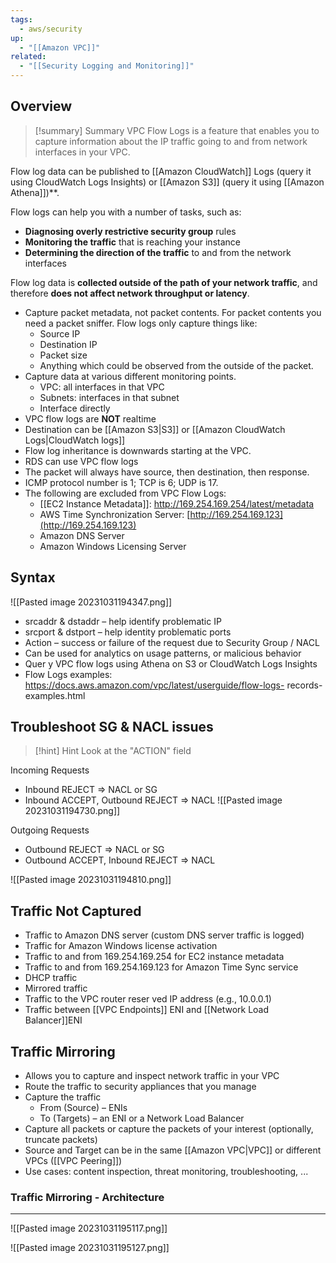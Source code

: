 ```yaml
---
tags:
  - aws/security
up:
  - "[[Amazon VPC]]"
related:
  - "[[Security Logging and Monitoring]]"
---
```

## Overview

>[!summary] Summary
> VPC Flow Logs is a feature that enables you to capture information about the IP traffic going to and from network interfaces in your VPC.

Flow log data can be published to [[Amazon CloudWatch]] Logs (query it using CloudWatch Logs Insights) or [[Amazon S3]] (query it using [[Amazon Athena]])**.

Flow logs can help you with a number of tasks, such as:
- **Diagnosing overly restrictive security group** rules
- **Monitoring the traffic** that is reaching your instance
- **Determining the direction of the traffic** to and from the network interfaces

Flow log data is **collected outside of the path of your network traffic**, and therefore **does not affect network throughput or latency**.

-   Capture packet metadata, not packet contents. For packet contents you need a packet sniffer. Flow logs only capture things like:
    -   Source IP
    -   Destination IP
    -   Packet size
    -   Anything which could be observed from the outside of the packet.
-   Capture data at various different monitoring points.
    -   VPC: all interfaces in that VPC
    -   Subnets: interfaces in that subnet
    -   Interface directly
-   VPC flow logs are **NOT** realtime
-   Destination can be [[Amazon S3|S3]] or [[Amazon CloudWatch Logs|CloudWatch logs]]
-   Flow log inheritance is downwards starting at the VPC.
-   RDS can use VPC flow logs
-   The packet will always have source, then destination, then response.
-   ICMP protocol number is 1; TCP is 6; UDP is 17.
-   The following are excluded from VPC Flow Logs:
    -   [[EC2 Instance Metadata]]: http://169.254.169.254/latest/metadata
    -   AWS Time Synchronization Server: [http://169.254.169.123](http://169.254.169.123)
    -   Amazon DNS Server
    -   Amazon Windows Licensing Server

## Syntax

![[Pasted image 20231031194347.png]]

- srcaddr & dstaddr – help identify problematic IP
- srcport & dstport – help identity problematic ports
- Action – success or failure of the request due to Security Group / NACL
- Can be used for analytics on usage patterns, or malicious behavior
- Quer y VPC flow logs using Athena on S3 or CloudWatch Logs Insights
- Flow Logs examples: https://docs.aws.amazon.com/vpc/latest/userguide/flow-logs- records-examples.html

## Troubleshoot SG & NACL issues

> [!hint] Hint
> Look at the "ACTION" field

Incoming Requests

- Inbound REJECT => NACL or SG
- Inbound ACCEPT, Outbound REJECT => NACL
![[Pasted image 20231031194730.png]]

Outgoing Requests

- Outbound REJECT => NACL or SG
- Outbound ACCEPT, Inbound REJECT => NACL

![[Pasted image 20231031194810.png]]
## Traffic Not Captured

- Traffic to Amazon DNS server (custom DNS server traffic is logged)
- Traffic for Amazon Windows license activation
- Traffic to and from 169.254.169.254 for EC2 instance metadata
- Traffic to and from 169.254.169.123 for Amazon Time Sync service
- DHCP traffic
- Mirrored traffic
- Traffic to the VPC router reser ved IP address (e.g., 10.0.0.1)
- Traffic between [[VPC Endpoints]] ENI and [[Network Load Balancer]]ENI 

## Traffic Mirroring

- Allows you to capture and inspect network traffic in your VPC
- Route the traffic to security appliances that you manage
- Capture the traffic
	- From (Source) – ENIs
	- To (Targets) – an ENI or a Network Load Balancer
- Capture all packets or capture the packets of your interest (optionally, truncate packets)
- Source and Target can be in the same [[Amazon VPC|VPC]] or different VPCs ([[VPC Peering]])
- Use cases: content inspection, threat monitoring, troubleshooting, ...

### Traffic Mirroring - Architecture
___
![[Pasted image 20231031195117.png]]

![[Pasted image 20231031195127.png]]
